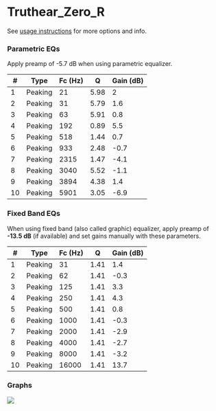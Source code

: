 # Truthear_Zero_R
See [usage instructions](https://github.com/jaakkopasanen/AutoEq#usage) for more options and info.

### Parametric EQs
Apply preamp of -5.7 dB when using parametric equalizer.

|   # | Type    |   Fc (Hz) |    Q |   Gain (dB) |
|-----|---------|-----------|------|-------------|
|   1 | Peaking |        21 | 5.98 |         2   |
|   2 | Peaking |        31 | 5.79 |         1.6 |
|   3 | Peaking |        63 | 5.91 |         0.8 |
|   4 | Peaking |       192 | 0.89 |         5.5 |
|   5 | Peaking |       518 | 1.44 |         0.7 |
|   6 | Peaking |       933 | 2.48 |        -0.7 |
|   7 | Peaking |      2315 | 1.47 |        -4.1 |
|   8 | Peaking |      3040 | 5.52 |        -1.1 |
|   9 | Peaking |      3894 | 4.38 |         1.4 |
|  10 | Peaking |      5901 | 3.05 |        -6.9 |

### Fixed Band EQs
When using fixed band (also called graphic) equalizer, apply preamp of **-13.5 dB** (if available) and set gains manually with these parameters.

|   # | Type    |   Fc (Hz) |    Q |   Gain (dB) |
|-----|---------|-----------|------|-------------|
|   1 | Peaking |        31 | 1.41 |         1.4 |
|   2 | Peaking |        62 | 1.41 |        -0.3 |
|   3 | Peaking |       125 | 1.41 |         3.3 |
|   4 | Peaking |       250 | 1.41 |         4.3 |
|   5 | Peaking |       500 | 1.41 |         0.8 |
|   6 | Peaking |      1000 | 1.41 |        -0.3 |
|   7 | Peaking |      2000 | 1.41 |        -2.9 |
|   8 | Peaking |      4000 | 1.41 |        -2.7 |
|   9 | Peaking |      8000 | 1.41 |        -3.2 |
|  10 | Peaking |     16000 | 1.41 |        13.7 |

### Graphs
![](./Truthear_Zero_R.png)
